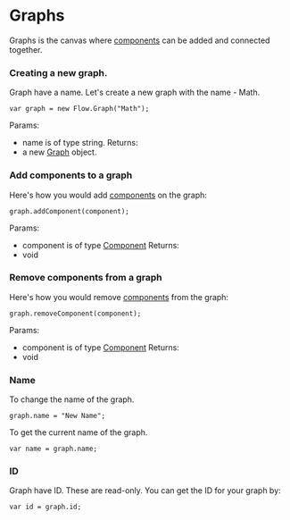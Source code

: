 # Graphs

Graphs is the canvas where [components](../Component/README.md) can be added and connected together. 

### Creating a new graph. 

Graph have a name. Let's create a new graph with the name - Math. 

```
var graph = new Flow.Graph("Math");
```

Params: 
- name is of type string. 
Returns: 
- a new [Graph](../Graph/README.md) object. 

### Add components to a graph

Here's how you would add [components](../Component/README.md) on the graph: 

```
graph.addComponent(component);
```

Params: 
- component is of type [Component](../Component/README.md)
Returns: 
- void

### Remove components from a graph

Here's how you would remove [components](../Component/README.md) from the graph: 

```
graph.removeComponent(component);
```

Params: 
- component is of type [Component](../Component/README.md)
Returns: 
- void

### Name 

To change the name of the graph. 

```
graph.name = "New Name";
```

To get the current name of the graph.

```
var name = graph.name;
```

### ID

Graph have ID. These are read-only. You can get the ID for your graph by:

```
var id = graph.id;
```
